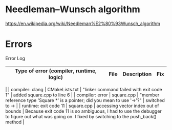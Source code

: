 # Needleman–Wunsch algorithm
https://en.wikipedia.org/wiki/Needleman%E2%80%93Wunsch_algorithm

# Errors
Error Log

| Type of error (compiler, runtime, logic) | File | Description | Fix |
| ---------------------------------------- | ---- | ----------- | --- |
|
| compiler: clang | CMakeLists.txt | "linker command failed with exit code 1" | added square.cpp to line 6 |
| compiler: error | square.cpp | "member reference type 'Square *' is a pointer; did you mean to use '->'?" | switched to -> |
| runtime: exit code 11 | square.cpp | accessing vector index out of bounds | Because exit code 11 is so ambiguous, I had to use the debugger to figure out what was going on. I fixed by switching to the push_back() method |


